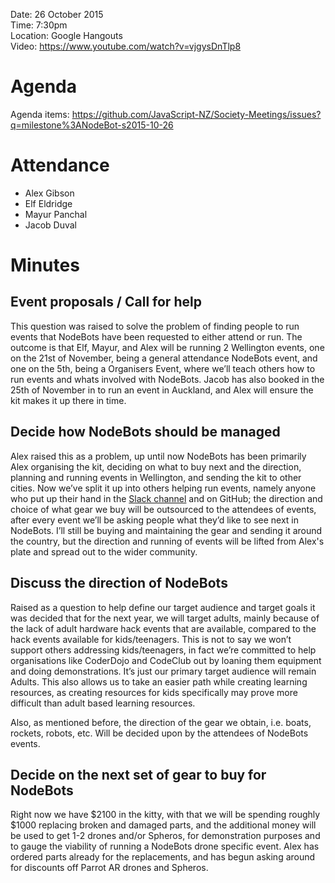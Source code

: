 Date: 26 October 2015   
Time: 7:30pm   
Location: Google Hangouts  
Video: https://www.youtube.com/watch?v=vjgysDnTlp8

# Agenda

Agenda items:  https://github.com/JavaScript-NZ/Society-Meetings/issues?q=milestone%3ANodeBot-s2015-10-26

# Attendance
* Alex Gibson
* Elf Eldridge
* Mayur Panchal
* Jacob Duval

# Minutes

## Event proposals / Call for help
This question was raised to solve the problem of finding people to run events that NodeBots have been requested to either attend or run. The outcome is that Elf, Mayur, and Alex will be running 2 Wellington events, one on the 21st of November, being a general attendance NodeBots event, and one on the 5th, being a Organisers Event, where we’ll teach others how to run events and whats involved with NodeBots. Jacob has also booked in the 25th of November in to run an event in Auckland, and Alex will ensure the kit makes it up there in time.

## Decide how NodeBots should be managed
Alex raised this as a problem, up until now NodeBots has been primarily Alex organising the kit, deciding on what to buy next and the direction, planning and running events in Wellington, and sending the kit to other cities. Now we’ve split it up into others helping run events, namely anyone who put up their hand in the [Slack channel](https://javascriptnewzealand.slack.com/messages/nodebots/) and on GitHub; the direction and choice of what gear we buy will be outsourced to the attendees of events, after every event we’ll be asking people what they’d like to see next in NodeBots. I’ll still be buying and maintaining the gear and sending it around the country, but the direction and running of events will be lifted from Alex's plate and spread out to the wider community.

## Discuss the direction of NodeBots
Raised as a question to help define our target audience and target goals it was decided that for the next year, we will target adults, mainly because of the lack of adult hardware hack events that are available, compared to the hack events available for kids/teenagers. This is not to say we won’t support others addressing kids/teenagers, in fact we’re committed to help organisations like CoderDojo and CodeClub out by loaning them equipment and doing demonstrations. It’s just our primary target audience will remain Adults. This also allows us to take an easier path while creating learning resources, as creating resources for kids specifically may prove more difficult than adult based learning resources.

Also, as mentioned before, the direction of the gear we obtain, i.e. boats, rockets, robots, etc. Will be decided upon by the attendees of NodeBots events.

## Decide on the next set of gear to buy for NodeBots
Right now we have $2100 in the kitty, with that we will be spending roughly $1000 replacing broken and damaged parts, and the additional money will be used to get 1-2 drones and/or Spheros, for demonstration purposes and to gauge the viability of running a NodeBots drone specific event. Alex has ordered parts already for the replacements, and has begun asking around for discounts off Parrot AR drones and Spheros.
